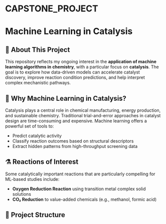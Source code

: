 # CAPSTONE_PROJECT

# Machine Learning in Catalysis

## 🔬 About This Project

This repository reflects my ongoing interest in the **application of machine learning algorithms in chemistry**, with a particular focus on **catalysis**. The goal is to explore how data-driven models can accelerate catalyst discovery, improve reaction condition predictions, and help interpret complex mechanistic pathways.

## 🧠 Why Machine Learning in Catalysis?

Catalysis plays a central role in chemical manufacturing, energy production, and sustainable chemistry. Traditional trial-and-error approaches in catalyst design are time-consuming and expensive. Machine learning offers a powerful set of tools to:

- Predict catalytic activity
- Classify reaction outcomes based on structural descriptors
- Extract hidden patterns from high-throughput screening data

## ⚗️ Reactions of Interest

Some catalytically important reactions that are particularly compelling for ML-based studies include:

- **Oxygen Reduction Reaction** using transition metal complex solid solutions
- **CO₂ Reduction** to value-added chemicals (e.g., methanol, formic acid)


## 📁 Project Structure

